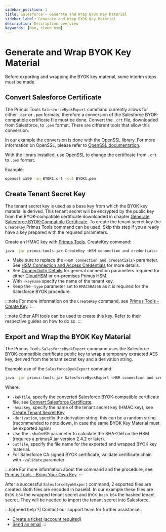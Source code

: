 ```yaml
---
sidebar_position: 1
title: Salesforce - Generate and Wrap BYOK Key Material
sidebar_label: Generate and Wrap BYOK Key Material
description: Description overview
keywords: [hsm, cloud hsm]
---
```


# Generate and Wrap BYOK Key Material

Before exporting and wrapping the BYOK key material, some interim steps must be made. 

## Convert Salesforce Certificate

The Primus Tools `SalesforceByokExport` command currently allows for either `.der` or `.pem` formats, therefore a conversion of the Salesforce BYOK-compatible certificate file must be done. 
Convert the `.crt` file, downloaded from Salesforce, to `.pem` format. There are different tools that allow this conversion.

In our example the conversion is done with the [OpenSSL library](https://www.openssl.org/). For more information on OpenSSL, please refer to [OpenSSL documentation](https://www.openssl.org/docs/). 

With the library installed, use OpenSSL to change the certificate from `.crt` to `.pem` format.

Example:
```bash
openssl x509 -in BYOK1.crt -out BYOK1.pem
```

## Create Tenant Secret Key

The tenant secret key is used as a base key from which the BYOK key material is derived. This tenant secret will be encrypted by the public key from the BYOK-compatible certificate downloaded in chapter [Generate Salesforce BYOK-Compatible Certificate](/salesforce-byok/Tutorials/salesforce-byok-certificate). To create the tenant secret key the `CreateKey` Primus Tools command can be used. Skip this step if you already have a key prepared with the required parameters.

Create an HMAC key with [Primus Tools](../../primus-tools/overview). CreateKey command:
```bash
java -jar primus-tools.jar CreateKey <HSM connection and credentials> -keyname SalesforceHMAC -type HMACSHA256
```
- Make sure to replace the `<HSM connection and credentials>` parameter. See [HSM Connection and Access Credentials](/primus-tools/Installation/Provider) for more details.
- See [Connectivity Details](../../connectivity-details/overview) for general connection parameters required for either [CloudHSM](../../cloudhsm/overview) or on-premises Primus HSM.
- With `-keyname` specify the name of the tenant key.
- Keep the `-type` parameter set to `HMACSHA256` as it is required for the Salesforce BYOK procedure.

:::note
For more information on the `CreateKey` command, see [Primus Tools - Create Key](../../primus-tools/Tutorials/command-details/object-management#create-key).
:::

:::note
Other API tools can be used to create this key. Refer to their respective guides on how to do so.
:::

## Export and Wrap the BYOK Key Material

The Primus Tools `SalesforceByokExport` command uses the Salesforce BYOK-compatible certificate public key to wrap a temporary extracted AES key, derived from the tenant secret key and a derivation string. 

Example use of the `SalesforceByokExport` command:
```bash
java -jar primus-tools.jar SalesforceByokExport <HSM connection and credentials> -kekfile BYOK1.pem -hmackey SalesforceHMAC -derivation key8 -shaOnHsm -outfile BYOK
```
Where:
- `-kekfile`, specify the converted Salesforce BYOK-compatible certificate file, see [Convert Salesforce Certificate](#convert-salesforce-certificate).
- `-hmackey`, specify the name of the tenant secret key (HMAC key), see [Create Tenant Secret Key](#create-tenant-secret-key)
- `-derivation`, specifiy the derivation string, this can be a random string (recommended to note down, in case the same BYOK Key Material must be exported again)
- Use the `-shaOnHSM` parameter to calculate the SHA-256 on the HSM (requires a primusX.jar version 2.4.2 or later).
- `outfile`, specify the file name for the exported and wrapped BYOK key material.
- For Salesforce CA signed BYOK certificate, validate certificate chain with `-validate` parameter

:::note
For more information about the command and the procedure, see [Primus Tools - Bring Your Own Key](../../primus-tools/Tutorials/command-details/Bring-Your-Own-Key).
:::

After a successful `SalesforceByokExport` command, 2 exported files are created. Both files are encoded in base64. In our example these files are `BYOK.b64` the wrapped tenant secret and `BYOK_hash.b64` the hashed tenant secret. They will be needed to import the tenant secret into Salesforce.

:::tip[need help ?]
Contact our support team for further assistance.
+ [Create a ticket (account required)](https://support.securosys.com)
+ [Send an email](mailto:support@securosys.com)
:::